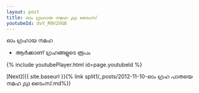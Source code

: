 ```yaml
---
layout: post
title: ഓം ഗ്രഹായ നമഹ ൧൧ ടൈംസ്
youtubeId: dvY_R9V2VG8
---
```

 
 
 ഓം ഗ്രഹായ നമഹ 
 
 -  ആർക്കാണ് ഗ്രഹങ്ങളുടെ രൂപം 
 
  
 
  
 
 
 
 
 
 


{% include youtubePlayer.html id=page.youtubeId %}
 
[Next]({{ site.baseurl }}{% link  split1/_posts/2012-11-10-ഓം ഗ്രഹ പാതയെ നമഹ ൧൧ ടൈംസ്.md%})
 
